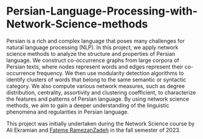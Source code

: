 # Persian-Language-Processing-with-Network-Science-methods
Persian is a rich and complex language that poses many challenges for natural language processing (NLP). In this project, we apply network science methods to analyze the structure and properties of Persian language. We construct co-occurrence graphs from large corpora of Persian texts, where nodes represent words and edges represent their co-occurrence frequency. We then use modularity detection algorithms to identify clusters of words that belong to the same semantic or syntactic category. We also compute various network measures, such as degree distribution, centrality, assortivity and clustering coefficient, to characterize the features and patterns of Persian language. By using network science methods, we aim to gain a deeper understanding of the linguistic phenomena and regularities in Persian language.

This project was initially undertaken during the Network Science course by Ali Ekramian and [Fateme RamezanZadeh](https://github.com/Fateme-RamezanZade) in the fall semester of 2023.

